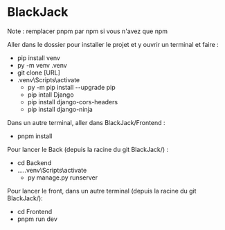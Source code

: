 # BlackJack

Note : remplacer pnpm par npm si vous n'avez que npm

Aller dans le dossier pour installer le projet et y ouvrir un terminal et faire :

- pip install venv
- py -m venv .venv
- git clone [URL]
- .venv\Scripts\activate
  - py -m pip install --upgrade pip
  - pip intall Django
  - pip install django-cors-headers
  - pip install django-ninja

Dans un autre terminal, aller dans BlackJack/Frontend :

- pnpm install

Pour lancer le Back (depuis la racine du git BlackJack/) :

- cd Backend
- ..\..\.venv\Scripts\activate
  - py manage.py runserver

Pour lancer le front, dans un autre terminal (depuis la racine du git BlackJack/):

- cd Frontend
- pnpm run dev
